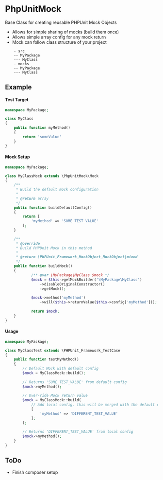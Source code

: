 PhpUnitMock
===========

Base Class for creating reusable PHPUnit Mock Objects
- Allows for simple sharing of mocks (build them once)
- Allows simple array config for any mock return
- Mock can follow class structure of your project

```
    - src
    -- MyPackage
    --- MyClass
    - mocks
    -- MyPackage
    --- MyClass
```

## Example ##


#### Test Target ####

```php
namespace MyPackage;

class MyClass 
{
    public function myMethod() 
    {
        return 'someValue'
    }
}
```

#### Mock Setup ####

```php
namespace MyPackage;

class MyClassMock extends \PhpUnitMock\Mock 
{
    /**
     * Build the default mock configuration
     *
     * @return array
     */
    public function buildDefaultConfig()
    {
        return [
            'myMethod' => 'SOME_TEST_VALUE'
        ];
    }

    /**
     * @override
     * Build PHPUnit Mock in this method
     *
     * @return \PHPUnit_Framework_MockObject_MockObject|mixed
     */
    public function buildMock() 
    {
            /** @var \MyPackage\MyClass $mock */
            $mock = $this->getMockBuilder('\MyPackage\MyClass')
                ->disableOriginalConstructor()
                ->getMock();
    
            $mock->method('myMethod')
                ->will($this->returnValue($this->config['myMethod']));
                
            return $mock;
    }
}
```

#### Usage ####


```php
namespace MyPackage;

class MyClassTest extends \PHPUnit_Framework_TestCase 
{
    public function testMyMethod() 
    {
        // Default Mock with default config 
        $mock = MyClassMock::build();
        
        // Returns 'SOME_TEST_VALUE' from default config
        $mock->myMethod();
        
        // Over-ride Mock return value
        $mock = MyClassMock::build(
            // Add local config, this will be merged with the default config
            [
                'myMethod' => 'DIFFERENT_TEST_VALUE'
            ];
        );
        
        // Returns 'DIFFERENT_TEST_VALUE' from local config
        $mock->myMethod();
    }
}

```

## ToDo ##

- Finish composer setup
